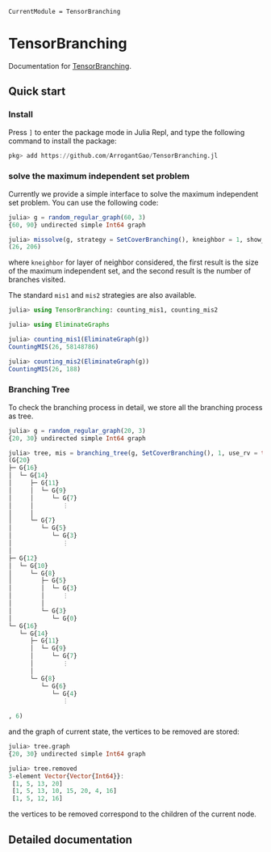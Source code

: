 ```@meta
CurrentModule = TensorBranching
```

# TensorBranching

Documentation for [TensorBranching](https://github.com/ArrogantGao/TensorBranching.jl).

## Quick start

### Install

Press `]` to enter the package mode in Julia Repl, and type the following command to install the package:

```julia
pkg> add https://github.com/ArrogantGao/TensorBranching.jl
```

### solve the maximum independent set problem

Currently we provide a simple interface to solve the maximum independent set problem. You can use the following code:
```julia
julia> g = random_regular_graph(60, 3)
{60, 90} undirected simple Int64 graph

julia> missolve(g, strategy = SetCoverBranching(), kneighbor = 1, show_count = true, usr_rv = true)
(26, 206)
```
where `kneighbor` for layer of neighbor considered, the first result is the size of the maximum independent set, and the second result is the number of branches visited.

The standard `mis1` and `mis2` strategies are also available.
```Julia
julia> using TensorBranching: counting_mis1, counting_mis2

julia> using EliminateGraphs

julia> counting_mis1(EliminateGraph(g))
CountingMIS(26, 58148786)

julia> counting_mis2(EliminateGraph(g))
CountingMIS(26, 188)
```

### Branching Tree

To check the branching process in detail, we store all the branching process as tree.
```Julia
julia> g = random_regular_graph(20, 3)
{20, 30} undirected simple Int64 graph

julia> tree, mis = branching_tree(g, SetCoverBranching(), 1, use_rv = true)
(G{20}
├─ G{16}
│  └─ G{14}
│     ├─ G{11}
│     │  └─ G{9}
│     │     └─ G{7}
│     │        ⋮
│     │        
│     └─ G{7}
│        └─ G{5}
│           └─ G{3}
│              ⋮
│              
├─ G{12}
│  └─ G{10}
│     └─ G{8}
│        ├─ G{5}
│        │  └─ G{3}
│        │     ⋮
│        │     
│        └─ G{3}
│           └─ G{0}
└─ G{16}
   └─ G{14}
      ├─ G{11}
      │  └─ G{9}
      │     └─ G{7}
      │        ⋮
      │        
      └─ G{8}
         └─ G{6}
            └─ G{4}
               ⋮
               
, 6)
```
and the graph of current state, the vertices to be removed are stored:
```Julia
julia> tree.graph
{20, 30} undirected simple Int64 graph

julia> tree.removed
3-element Vector{Vector{Int64}}:
 [1, 5, 13, 20]
 [1, 5, 13, 10, 15, 20, 4, 16]
 [1, 5, 12, 16]
```
the vertices to be removed correspond to the children of the current node.

## Detailed documentation

```@index
```
